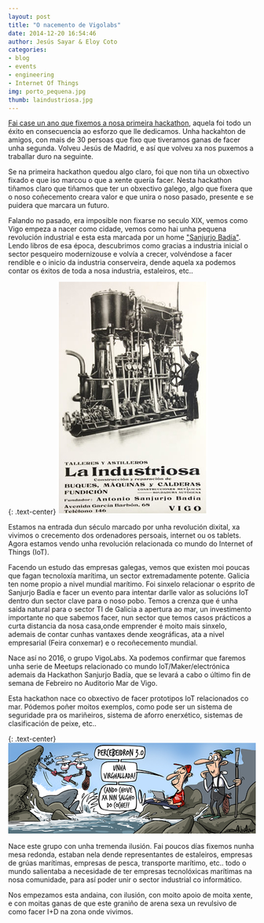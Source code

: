 ```yaml
---
layout: post
title: "O nacemento de Vigolabs"
date: 2014-12-20 16:54:46
author: Jesús Sayar & Eloy Coto
categories:
- blog
- events
- engineering
- Internet Of Things
img: porto_pequena.jpg
thumb: laindustriosa.jpg
---
```


[Fai case un ano que fixemos a nosa primeira
hackathon](http://blog.jesussayar.com/2015/02/04/creating-hackvg/), aquela foi
todo un éxito en consecuencia ao esforzo que lle dedicamos. Unha hackahton de
amigos, con mais de 30 persoas que fixo que tiveramos ganas de facer unha
segunda. Volveu Jesús de Madrid, e así que volveu xa nos puxemos a traballar
duro na seguinte.

<!--more-->

Se na primeira hackathon quedou algo claro, foi que non tiña un obxectivo
fixado e que iso marcou o que a xente quería facer. Nesta hackathon tiñamos
claro que tiñamos que ter un obxectivo galego, algo que fixera que o noso
coñecemento creara valor e que unira o noso pasado, presente e se puidera que
marcara un futuro.


Falando no pasado, era imposible non fixarse no seculo XIX, vemos como Vigo
empeza a nacer como cidade, vemos como hai unha pequena revolución industrial e
esta esta marcada por un home ["Sanjurjo
Badía"](http://www.vigoe.es/vigo/mas-vigo/item/4950-antonio-sanjurjo-badia-el-visionario-autodidacta).
Lendo libros de esa época, descubrimos como gracias a industria inicial o
sector pesqueiro modernizouse e volvía a crecer, volvéndose a facer rendible e
o inicio da industria conserveira, dende aquela xa podemos contar os éxitos de
toda a nosa industria, estaleiros, etc..

{: .text-center}
![La industriosa](/assets/img/blog/laindustriosa.jpg)

Estamos na entrada dun século marcado por unha revolución dixital, xa vivimos o
crecemento dos ordenadores persoais, internet ou os tablets.  Agora estamos
vendo unha revolución relacionada co mundo do Internet of Things (IoT).

Facendo un estudo das empresas galegas, vemos que existen moi poucas que fagan
tecnoloxía marítima, un sector extremadamente potente. Galicia ten nome propio
a nivel mundial marítimo. Foi sinxelo relacionar o esprito de Sanjurjo Badía e
facer un evento para intentar darlle valor as solucións IoT dentro dun sector
clave para o noso pobo. Temos a crenza que é unha saída natural para o sector
TI de Galicia a apertura ao mar, un investimento importante no que sabemos
facer, nun sector que temos casos prácticos a curta distancia da nosa casa,onde
emprender é moito mais sinxelo, ademais de contar cunhas vantaxes dende
xeográficas, ata a nivel empresarial (Feira conxemar) e o recoñecemento
mundial.

Nace así no 2016, o grupo VigoLabs. Xa podemos confirmar que faremos unha serie
de Meetups relacionado co mundo IoT/Maker/electrónica ademais da Hackathon
Sanjurjo Badía, que se levará a cabo o último fin de semana de Febreiro no
Auditorio Mar de Vigo.

Esta hackathon nace co obxectivo de facer prototipos IoT relacionados co mar.
Pódemos poñer moitos exemplos, como pode ser un sistema de seguridade pra os
mariñeiros, sistema de aforro enerxético, sistemas de clasificación de peixe,
etc..

{: .text-center}
![wind farm](/assets/img/blog/percebeidron.jpg)

Nace este grupo con unha tremenda ilusión. Fai poucos días fixemos nunha mesa
redonda, estaban nela dende representantes de estaleiros, empresas de grúas
marítimas, empresas de pesca, transporte marítimo, etc.. todo o mundo
salientaba a necesidade de ter empresas tecnolóxicas marítimas na nosa
comunidade, para así poder unir o sector industrial co informático.

Nos empezamos esta andaina, con ilusión, con moito apoio de moita xente, e con
moitas ganas de que este graniño de arena sexa un revulsivo de como facer I+D
na zona onde vivimos.

